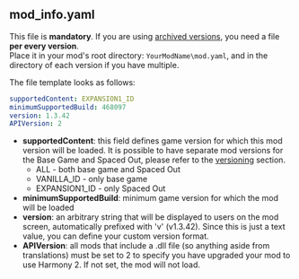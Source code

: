## mod_info.yaml
This file is **mandatory**. If you are using [archived versions](#versioning), you need a file **per every version**.  
Place it in your mod's root directory: `YourModName\mod.yaml`, and in the directory of each version if you have multiple.

The file template looks as follows:
```yaml
supportedContent: EXPANSION1_ID 
minimumSupportedBuild: 468097
version: 1.3.42
APIVersion: 2
```

* **supportedContent**: this field defines game version for which this mod version will be loaded. It is possible to have separate mod versions for the Base Game and Spaced Out, please refer to the [versioning](#versioning) section.
  * ALL - both base game and Spaced Out
  * VANILLA_ID - only base game
  * EXPANSION1_ID - only Spaced Out
* **minimumSupportedBuild**: minimum game version for which the mod will be loaded
* **version**: an arbitrary string that will be displayed to users on the mod screen, automatically prefixed with 'v' (v1.3.42). Since this is just a text value, you can define your custom version format.
* **APIVersion**: all mods that include a .dll file (so anything aside from translations) must be set to 2 to specify you have upgraded your mod to use Harmony 2. If not set, the mod will not load.
